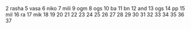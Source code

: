2 rasha
5 vasa
6 niko
7 mili
9 ogm
8 ogs
10 ba
11 bn
12 and
13 ogs
14 pp
15 mil
16 ra
17 mik
18
19
20
21
22
23
24
25
26
27
28
29
30
31
32
33
34
35
36
37